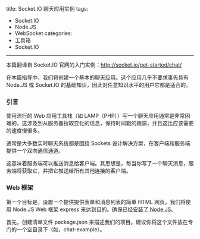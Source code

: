 title: Socket.IO 聊天应用实例
tags:
- Socket.IO
- Node.JS
- WebSocket
categories:
- 工具箱
- Socket.IO
---
本篇翻译自 Socket.IO 官网的入门实例：<http://socket.io/get-started/chat/>

在本篇指导中，我们将创建一个基本的聊天应用。这个应用几乎不要求事先具有 Node.JS 或 Socket.IO 的基础知识，因此对任意知识水平的用户它都是适合的。

### 引言

使用流行的 Web 应用工具栈（如 LAMP（PHP））写一个聊天应用通常是非常困难的。这涉及到从服务器拉取变化的信息，保持时间戳的跟踪，并且这比应该需要的速度慢很多。

通常是大多数实时聊天系统都是围绕 Sockets 设计解决方案，在客户端和服务端提供一个双向通信通道。

这意味着服务端可以推送消息给客户端。其思想是，每当你写了一个聊天消息，服务端将获取它，并把它推送给所有其他连接的客户端。

### Web 框架

第一个目标是，设置一个提供提供表单和消息列表的简单 HTML 网页。我们将使用 Node.JS Web 框架 express 来达到目的。确保已经[安装了 Node.JS](https://nodejs.org/en/)。

首先，创建清单文件 package.json 来描述我们的项目。建议你将这个文件放在专门的一个空目录下（如，chat-example）。
